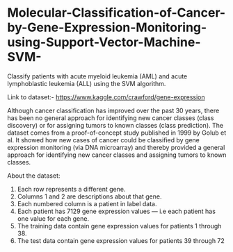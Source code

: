 # Molecular-Classification-of-Cancer-by-Gene-Expression-Monitoring-using-Support-Vector-Machine-SVM-
Classify patients with acute myeloid leukemia (AML) and acute lymphoblastic leukemia (ALL) using the SVM algorithm.

Link to dataset:- https://www.kaggle.com/crawford/gene-expression

Although cancer classification has improved over the past 30 years, there has been no general approach for identifying new cancer classes (class discovery) or for assigning tumors to known classes (class prediction). The dataset comes from a proof-of-concept study published in 1999 by Golub et al. It showed how new cases of cancer could be classified by gene expression monitoring (via DNA microarray) and thereby provided a general approach for identifying new cancer classes and assigning tumors to known classes.

About the dataset:
1. Each row represents a different gene.
2. Columns 1 and 2 are descriptions about that gene.
3. Each numbered column is a patient in label data.
4. Each patient has 7129 gene expression values — i.e each patient has one value for each gene.
5. The training data contain gene expression values for patients 1 through 38.
6. The test data contain gene expression values for patients 39 through 72
